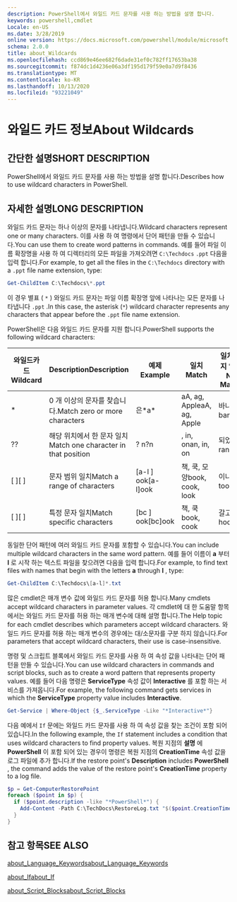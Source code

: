 ```yaml
---
description: PowerShell에서 와일드 카드 문자를 사용 하는 방법을 설명 합니다.
keywords: powershell,cmdlet
Locale: en-US
ms.date: 3/28/2019
online version: https://docs.microsoft.com/powershell/module/microsoft.powershell.core/about/about_wildcards?view=powershell-6&WT.mc_id=ps-gethelp
schema: 2.0.0
title: about_Wildcards
ms.openlocfilehash: ccd869e46ee682f6dade31ef0c782ff17653ba38
ms.sourcegitcommit: f874dc1d4236e06a3df195d179f59e0a7d9f8436
ms.translationtype: MT
ms.contentlocale: ko-KR
ms.lasthandoff: 10/13/2020
ms.locfileid: "93221049"
---
```

# <a name="about-wildcards"></a><span data-ttu-id="dbdcf-104">와일드 카드 정보</span><span class="sxs-lookup"><span data-stu-id="dbdcf-104">About Wildcards</span></span>

## <a name="short-description"></a><span data-ttu-id="dbdcf-105">간단한 설명</span><span class="sxs-lookup"><span data-stu-id="dbdcf-105">SHORT DESCRIPTION</span></span>

<span data-ttu-id="dbdcf-106">PowerShell에서 와일드 카드 문자를 사용 하는 방법을 설명 합니다.</span><span class="sxs-lookup"><span data-stu-id="dbdcf-106">Describes how to use wildcard characters in PowerShell.</span></span>

## <a name="long-description"></a><span data-ttu-id="dbdcf-107">자세한 설명</span><span class="sxs-lookup"><span data-stu-id="dbdcf-107">LONG DESCRIPTION</span></span>

<span data-ttu-id="dbdcf-108">와일드 카드 문자는 하나 이상의 문자를 나타냅니다.</span><span class="sxs-lookup"><span data-stu-id="dbdcf-108">Wildcard characters represent one or many characters.</span></span> <span data-ttu-id="dbdcf-109">이를 사용 하 여 명령에서 단어 패턴을 만들 수 있습니다.</span><span class="sxs-lookup"><span data-stu-id="dbdcf-109">You can use them to create word patterns in commands.</span></span> <span data-ttu-id="dbdcf-110">예를 들어 파일 이름 확장명을 사용 하 여 디렉터리의 모든 파일을 가져오려면 `C:\Techdocs` `.ppt` 다음을 입력 합니다.</span><span class="sxs-lookup"><span data-stu-id="dbdcf-110">For example, to get all the files in the `C:\Techdocs` directory with a `.ppt` file name extension, type:</span></span>

```powershell
Get-ChildItem C:\Techdocs\*.ppt
```

<span data-ttu-id="dbdcf-111">이 경우 별표 ( `*` ) 와일드 카드 문자는 파일 이름 확장명 앞에 나타나는 모든 문자를 나타냅니다 `.ppt` .</span><span class="sxs-lookup"><span data-stu-id="dbdcf-111">In this case, the asterisk (`*`) wildcard character represents any characters that appear before the `.ppt` file name extension.</span></span>

<span data-ttu-id="dbdcf-112">PowerShell은 다음 와일드 카드 문자를 지원 합니다.</span><span class="sxs-lookup"><span data-stu-id="dbdcf-112">PowerShell supports the following wildcard characters:</span></span>

|<span data-ttu-id="dbdcf-113">와일드카드</span><span class="sxs-lookup"><span data-stu-id="dbdcf-113">Wildcard</span></span>|<span data-ttu-id="dbdcf-114">Description</span><span class="sxs-lookup"><span data-stu-id="dbdcf-114">Description</span></span>               |<span data-ttu-id="dbdcf-115">예제</span><span class="sxs-lookup"><span data-stu-id="dbdcf-115">Example</span></span> |<span data-ttu-id="dbdcf-116">일치</span><span class="sxs-lookup"><span data-stu-id="dbdcf-116">Match</span></span>        |<span data-ttu-id="dbdcf-117">일치 하지 않음</span><span class="sxs-lookup"><span data-stu-id="dbdcf-117">No Match</span></span>|
|--------|--------------------------|--------|-------------|--------|
|\*      |<span data-ttu-id="dbdcf-118">0 개 이상의 문자를 찾습니다.</span><span class="sxs-lookup"><span data-stu-id="dbdcf-118">Match zero or more characters</span></span> | <span data-ttu-id="dbdcf-119">은\*</span><span class="sxs-lookup"><span data-stu-id="dbdcf-119">a\*</span></span>  | <span data-ttu-id="dbdcf-120">aA, ag, Apple</span><span class="sxs-lookup"><span data-stu-id="dbdcf-120">aA, ag, Apple</span></span> | <span data-ttu-id="dbdcf-121">바나나</span><span class="sxs-lookup"><span data-stu-id="dbdcf-121">banana</span></span> |
|<span data-ttu-id="dbdcf-122">?</span><span class="sxs-lookup"><span data-stu-id="dbdcf-122">?</span></span>       |<span data-ttu-id="dbdcf-123">해당 위치에서 한 문자 일치</span><span class="sxs-lookup"><span data-stu-id="dbdcf-123">Match one character in that position</span></span> | <span data-ttu-id="dbdcf-124">? n</span><span class="sxs-lookup"><span data-stu-id="dbdcf-124">?n</span></span> | <span data-ttu-id="dbdcf-125">, in, on</span><span class="sxs-lookup"><span data-stu-id="dbdcf-125">an, in, on</span></span> | <span data-ttu-id="dbdcf-126">되었음</span><span class="sxs-lookup"><span data-stu-id="dbdcf-126">ran</span></span> |
|<span data-ttu-id="dbdcf-127">\[ \]</span><span class="sxs-lookup"><span data-stu-id="dbdcf-127">\[ \]</span></span>   |<span data-ttu-id="dbdcf-128">문자 범위 일치</span><span class="sxs-lookup"><span data-stu-id="dbdcf-128">Match a range of characters</span></span> | <span data-ttu-id="dbdcf-129">\[a-l \] ook</span><span class="sxs-lookup"><span data-stu-id="dbdcf-129">\[a-l\]ook</span></span> | <span data-ttu-id="dbdcf-130">책, 쿡, 모양</span><span class="sxs-lookup"><span data-stu-id="dbdcf-130">book, cook, look</span></span> | <span data-ttu-id="dbdcf-131">이나</span><span class="sxs-lookup"><span data-stu-id="dbdcf-131">took</span></span> |
|<span data-ttu-id="dbdcf-132">\[ \]</span><span class="sxs-lookup"><span data-stu-id="dbdcf-132">\[ \]</span></span>   |<span data-ttu-id="dbdcf-133">특정 문자 일치</span><span class="sxs-lookup"><span data-stu-id="dbdcf-133">Match specific characters</span></span> | <span data-ttu-id="dbdcf-134">\[bc \] ook</span><span class="sxs-lookup"><span data-stu-id="dbdcf-134">\[bc\]ook</span></span> | <span data-ttu-id="dbdcf-135">책, 쿡</span><span class="sxs-lookup"><span data-stu-id="dbdcf-135">book, cook</span></span> | <span data-ttu-id="dbdcf-136">갈고리</span><span class="sxs-lookup"><span data-stu-id="dbdcf-136">hook</span></span> |

<span data-ttu-id="dbdcf-137">동일한 단어 패턴에 여러 와일드 카드 문자를 포함할 수 있습니다.</span><span class="sxs-lookup"><span data-stu-id="dbdcf-137">You can include multiple wildcard characters in the same word pattern.</span></span> <span data-ttu-id="dbdcf-138">예를 들어 이름이 **a** 부터 **l** 로 시작 하는 텍스트 파일을 찾으려면 다음을 입력 합니다.</span><span class="sxs-lookup"><span data-stu-id="dbdcf-138">For example, to find text files with names that begin with the letters **a** through **l** , type:</span></span>

```powershell
Get-ChildItem C:\Techdocs\[a-l]*.txt
```

<span data-ttu-id="dbdcf-139">많은 cmdlet은 매개 변수 값에 와일드 카드 문자를 허용 합니다.</span><span class="sxs-lookup"><span data-stu-id="dbdcf-139">Many cmdlets accept wildcard characters in parameter values.</span></span> <span data-ttu-id="dbdcf-140">각 cmdlet에 대 한 도움말 항목에서는 와일드 카드 문자를 허용 하는 매개 변수에 대해 설명 합니다.</span><span class="sxs-lookup"><span data-stu-id="dbdcf-140">The Help topic for each cmdlet describes which parameters accept wildcard characters.</span></span> <span data-ttu-id="dbdcf-141">와일드 카드 문자를 허용 하는 매개 변수의 경우에는 대/소문자를 구분 하지 않습니다.</span><span class="sxs-lookup"><span data-stu-id="dbdcf-141">For parameters that accept wildcard characters, their use is case-insensitive.</span></span>

<span data-ttu-id="dbdcf-142">명령 및 스크립트 블록에서 와일드 카드 문자를 사용 하 여 속성 값을 나타내는 단어 패턴을 만들 수 있습니다.</span><span class="sxs-lookup"><span data-stu-id="dbdcf-142">You can use wildcard characters in commands and script blocks, such as to create a word pattern that represents property values.</span></span> <span data-ttu-id="dbdcf-143">예를 들어 다음 명령은 **ServiceType** 속성 값이 **Interactive** 를 포함 하는 서비스를 가져옵니다.</span><span class="sxs-lookup"><span data-stu-id="dbdcf-143">For example, the following command gets services in which the **ServiceType** property value includes **Interactive**.</span></span>

```powershell
Get-Service | Where-Object {$_.ServiceType -Like "*Interactive*"}
```

<span data-ttu-id="dbdcf-144">다음 예에서 `If` 문에는 와일드 카드 문자를 사용 하 여 속성 값을 찾는 조건이 포함 되어 있습니다.</span><span class="sxs-lookup"><span data-stu-id="dbdcf-144">In the following example, the `If` statement includes a condition that uses wildcard characters to find property values.</span></span> <span data-ttu-id="dbdcf-145">복원 지점의 **설명** 에 **PowerShell** 이 포함 되어 있는 경우이 명령은 복원 지점의 **CreationTime** 속성 값을 로그 파일에 추가 합니다.</span><span class="sxs-lookup"><span data-stu-id="dbdcf-145">If the restore point's **Description** includes **PowerShell** , the command adds the value of the restore point's **CreationTime** property to a log file.</span></span>

```powershell
$p = Get-ComputerRestorePoint
foreach ($point in $p) {
  if ($point.description -like "*PowerShell*") {
    Add-Content -Path C:\TechDocs\RestoreLog.txt "$($point.CreationTime)"
  }
}
```

## <a name="see-also"></a><span data-ttu-id="dbdcf-146">참고 항목</span><span class="sxs-lookup"><span data-stu-id="dbdcf-146">SEE ALSO</span></span>

[<span data-ttu-id="dbdcf-147">about_Language_Keywords</span><span class="sxs-lookup"><span data-stu-id="dbdcf-147">about_Language_Keywords</span></span>](about_Language_Keywords.md)

[<span data-ttu-id="dbdcf-148">about_If</span><span class="sxs-lookup"><span data-stu-id="dbdcf-148">about_If</span></span>](about_If.md)

[<span data-ttu-id="dbdcf-149">about_Script_Blocks</span><span class="sxs-lookup"><span data-stu-id="dbdcf-149">about_Script_Blocks</span></span>](about_Script_Blocks.md)
